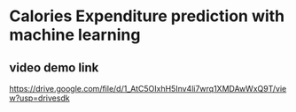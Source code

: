 # Calories Expenditure prediction with machine learning

## video demo link
 https://drive.google.com/file/d/1_AtC5OIxhH5Inv4li7wrq1XMDAwWxQ9T/view?usp=drivesdk
